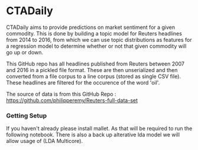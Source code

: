 # CTADaily

CTADaily aims to provide predictions on market sentiment for a given commodity. This is done by building a topic model for Reuters headlines from 2014 to 2016, from which we can use topic distributions as features for a regression model to determine whether or not that given commodity will go up or down. 

This GitHub repo has all headlines published from Reuters between 2007 and 2016 in a pickled file format. These are then unserialized and then converted from a file corpus to a line corpus (stored as single CSV file). These headlines are filtered for the occurence of the word 'oil'. 

The source of data is from this GitHub Repo : https://github.com/philipperemy/Reuters-full-data-set


### Getting Setup

If you haven't already please install mallet. As that will be required to run the following notebook. There is also a back up alterative lda model we will allow usage of (LDA Multicore).

